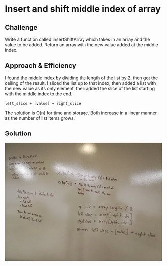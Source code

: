 # Insert and shift middle index of array

## Challenge
Write a function called insertShiftArray which takes in an array and the value to be added. Return an array with the new value added at the middle index.

## Approach & Efficiency
I found the middle index by dividing the length of the list by 2, then got the ceiling of the result. I sliced the list up to that index, then added a list with the new value as its only element, then added the slice of the list starting with the middle index to the end.

    left_slice + [value] + right_slice

The solution is O(n) for time and storage. Both increase in a linear manner as the number of list items grows.

## Solution

![solution](https://github.com/scott-currie/data_structures_and_algorithms/raw/master/assets/array_shift.jpg)

